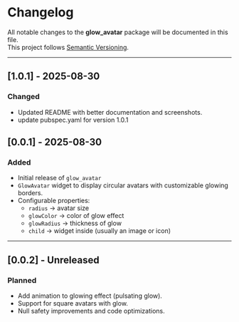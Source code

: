 # Changelog

All notable changes to the **glow_avatar** package will be documented in this file.  
This project follows [Semantic Versioning](https://semver.org/).

---
## [1.0.1] - 2025-08-30
### Changed
- Updated README with better documentation and screenshots.
- update pubspec.yaml for version 1.0.1

## [0.0.1] - 2025-08-30
### Added
- Initial release of `glow_avatar` 
- `GlowAvatar` widget to display circular avatars with customizable glowing borders.
- Configurable properties:
  - `radius` → avatar size
  - `glowColor` → color of glow effect
  - `glowRadius` → thickness of glow
  - `child` → widget inside (usually an image or icon)

---

## [0.0.2] - Unreleased
### Planned
- Add animation to glowing effect (pulsating glow).
- Support for square avatars with glow.
- Null safety improvements and code optimizations.  

